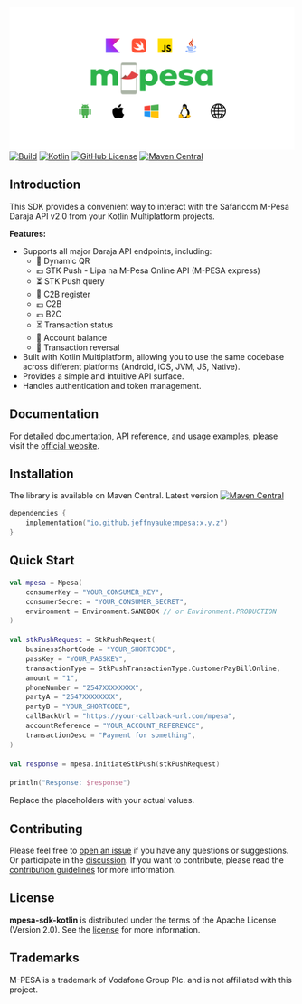 ![Banner](/docs/Writerside/images/mpesa_sdk_kotlin_white.png)
[![Build](https://github.com/jeffnyauke/mpesa-sdk-kotlin/actions/workflows/check.yml/badge.svg)](https://github.com/jeffnyauke/mpesa-kmp-library/actions/workflows/check.yml)
[![Kotlin](https://img.shields.io/badge/kotlin-1.9.22-blue.svg?logo=kotlin)](http://kotlinlang.org)
[![GitHub License](https://img.shields.io/badge/license-Apache%20License%202.0-blue.svg?style=flat)](http://www.apache.org/licenses/LICENSE-2.0)
[![Maven Central](https://img.shields.io/maven-central/v/io.github.jeffnyauke/mpesa-sdk-kotlin?color=blue)](https://search.maven.org/search?q=g:io.github.jeffnyauke.mpesa)

[//]: # (![badge-android]&#40;http://img.shields.io/badge/platform-android-6EDB8D.svg?style=flat&#41;)

[//]: # (![badge-ios]&#40;http://img.shields.io/badge/platform-ios-CDCDCD.svg?style=flat&#41;)

[//]: # (![badge-mac]&#40;http://img.shields.io/badge/platform-macos-111111.svg?style=flat&#41;)

[//]: # (![badge-watchos]&#40;http://img.shields.io/badge/platform-watchos-C0C0C0.svg?style=flat&#41;)

[//]: # (![badge-tvos]&#40;http://img.shields.io/badge/platform-tvos-808080.svg?style=flat&#41;)

[//]: # (![badge-jvm]&#40;http://img.shields.io/badge/platform-jvm-DB413D.svg?style=flat&#41;)

[//]: # (![badge-linux]&#40;http://img.shields.io/badge/platform-linux-2D3F6C.svg?style=flat&#41;)

[//]: # (![badge-windows]&#40;http://img.shields.io/badge/platform-windows-4D76CD.svg?style=flat&#41;)

[//]: # (![badge-nodejs]&#40;https://img.shields.io/badge/platform-jsNode-F8DB5D.svg?style=flat&#41;)

[//]: # (![badge-browser]&#40;https://img.shields.io/badge/platform-jsBrowser-F8DB5D.svg?style=flat&#41;)

## Introduction

This SDK provides a convenient way to interact with the Safaricom M-Pesa Daraja API v2.0 from your Kotlin Multiplatform projects.

**Features:**

* Supports all major Daraja API endpoints, including:
    * 🤳 Dynamic QR
    * 💶 STK Push - Lipa na M-Pesa Online API (M-PESA express)
    * ⏳ STK Push query
    * 📝 C2B register
    * 💶 C2B
    * 💶 B2C
    * ⏳ Transaction status
    * 🏦 Account balance
    * 🔁 Transaction reversal
* Built with Kotlin Multiplatform, allowing you to use the same codebase across different platforms (Android, iOS, JVM, JS, Native).
* Provides a simple and intuitive API surface.
* Handles authentication and token management.

## Documentation

For detailed documentation, API reference, and usage examples, please visit the [official website](https://jeffnyauke.github.io/mpesa-sdk-kotlin/).

## Installation

The library is available on Maven Central. Latest version [![Maven Central](https://img.shields.io/maven-central/v/com.github.jeffnyauke/mpesa-sdk-kotlin?color=blue)](https://search.maven.org/search?q=g:com.github.jeffnyauke.mpesa)

```kotlin
dependencies {
    implementation("io.github.jeffnyauke:mpesa:x.y.z")
}
```

## Quick Start

```kotlin
val mpesa = Mpesa(
    consumerKey = "YOUR_CONSUMER_KEY",
    consumerSecret = "YOUR_CONSUMER_SECRET",
    environment = Environment.SANDBOX // or Environment.PRODUCTION
)

val stkPushRequest = StkPushRequest(
    businessShortCode = "YOUR_SHORTCODE",
    passKey = "YOUR_PASSKEY",
    transactionType = StkPushTransactionType.CustomerPayBillOnline,
    amount = "1",
    phoneNumber = "2547XXXXXXXX",
    partyA = "2547XXXXXXXX",
    partyB = "YOUR_SHORTCODE",
    callBackUrl = "https://your-callback-url.com/mpesa",
    accountReference = "YOUR_ACCOUNT_REFERENCE",
    transactionDesc = "Payment for something",
)

val response = mpesa.initiateStkPush(stkPushRequest)

println("Response: $response")
```
Replace the placeholders with your actual values.

## Contributing

Please feel free
to [open an issue](https://github.com/jeffnyauke/mpesa-sdk-kotlin/issues/new/choose) if you have any
questions or suggestions. Or participate in
the [discussion](https://github.com/jeffnyauke/mpesa-kmp-library/discussions). If you want to
contribute, please read
the [contribution guidelines](https://github.com/jeffnyauke/mpesa-kmp-library/blob/main/CONTRIBUTING.md)
for more information.

## License

**mpesa-sdk-kotlin** is distributed under the terms of the Apache License (Version 2.0). See the
[license](LICENSE) for more information.

## Trademarks

M-PESA is a trademark of Vodafone Group Plc. and is not affiliated with this project.
